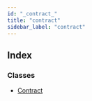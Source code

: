 ```yaml
---
id: "_contract_"
title: "contract"
sidebar_label: "contract"
---
```


## Index

### Classes

* [Contract](../classes/_contract_.contract.md)
